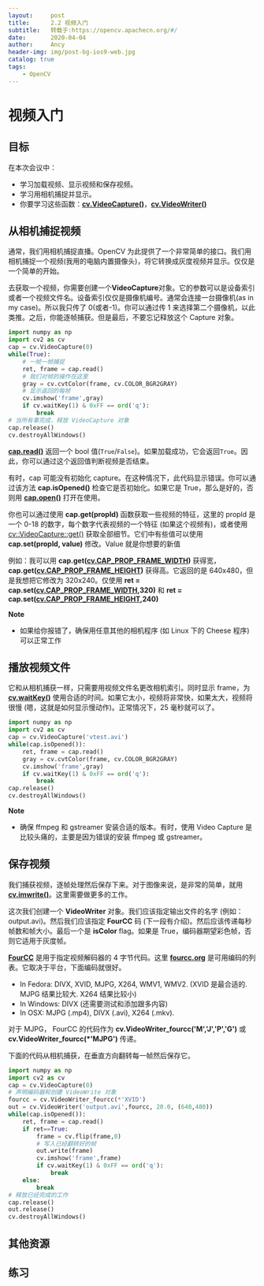 ```yaml
---
layout:     post
title:      2.2 视频入门
subtitle:   转载于:https://opencv.apachecn.org/#/
date:       2020-04-04
author:     Ancy
header-img: img/post-bg-ios9-web.jpg
catalog: true
tags:
    - OpenCV
---
```

# 视频入门

## 目标

在本次会议中：

* 学习加载视频、显示视频和保存视频。
* 学习用相机捕捉并显示。
* 你要学习这些函数：**[cv.VideoCapture()](https://docs.opencv.org/4.0.0/d8/dfe/classcv_1_1VideoCapture.html "Class for video capturing from video files, image sequences or cameras. ")**，**[cv.VideoWriter()](https://docs.opencv.org/4.0.0/dd/d9e/classcv_1_1VideoWriter.html "Video writer class. ")**

## 从相机捕捉视频

通常，我们用相机捕捉直播。OpenCV 为此提供了一个非常简单的接口。我们用相机捕捉一个视频(我用的电脑内置摄像头)，将它转换成灰度视频并显示。仅仅是一个简单的开始。

去获取一个视频，你需要创建一个**VideoCapture**对象。它的参数可以是设备索引或者一个视频文件名。设备索引仅仅是摄像机编号。通常会连接一台摄像机(as in my case)。所以我只传了 0(或者-1)。你可以通过传 1 来选择第二个摄像机，以此类推。之后，你能逐帧捕获。但是最后，不要忘记释放这个 Capture 对象。

```python
import numpy as np
import cv2 as cv
cap = cv.VideoCapture(0)
while(True):
    # 一帧一帧捕捉
    ret, frame = cap.read()
    # 我们对帧的操作在这里
    gray = cv.cvtColor(frame, cv.COLOR_BGR2GRAY)
    # 显示返回的每帧
    cv.imshow('frame',gray)
    if cv.waitKey(1) & 0xFF == ord('q'):
        break
# 当所有事完成，释放 VideoCapture 对象
cap.release()
cv.destroyAllWindows()
```

**[cap.read()](https://docs.opencv.org/4.0.0/d2/d75/namespacecv.html#a9afba2f5b9bf298c62da8cf66184e41f)** 返回一个 bool 值(`True`/`False`)。如果加载成功，它会返回`True`。因此，你可以通过这个返回值判断视频是否结束。

有时，cap 可能没有初始化 capture。在这种情况下，此代码显示错误。你可以通过该方法 **cap.isOpened()** 检查它是否初始化。如果它是 True，那么是好的，否则用 **[cap.open()](https://docs.opencv.org/4.0.0/d6/dee/group__hdf5.html#ga243d7e303690af3c5c3686ca5785205e "Open or create hdf5 file. ")** 打开在使用。

你也可以通过使用 **cap.get(propId)** 函数获取一些视频的特征，这里的 propld 是一个 0-18 的数字，每个数字代表视频的一个特征 (如果这个视频有)，或者使用 [cv::VideoCapture::get()](https://docs.opencv.org/4.0.0/d8/dfe/classcv_1_1VideoCapture.html#aa6480e6972ef4c00d74814ec841a2939 "Returns the specified VideoCapture property. ") 获取全部细节。它们中有些值可以使用 **cap.set(propId, value)** 修改。Value 就是你想要的新值

例如：我可以用 **cap.get([cv.CAP_PROP_FRAME_WIDTH](https://docs.opencv.org/4.0.0/d4/d15/group__videoio__flags__base.html#ggaeb8dd9c89c10a5c63c139bf7c4f5704dab26d2ba37086662261148e9fe93eecad "Width of the frames in the video stream. "))** 获得宽， **cap.get([cv.CAP_PROP_FRAME_HEIGHT](https://docs.opencv.org/4.0.0/d4/d15/group__videoio__flags__base.html#ggaeb8dd9c89c10a5c63c139bf7c4f5704dad8b57083fd9bd58e0f94e68a54b42b7e "Height of the frames in the video stream. "))** 获得高。它返回的是 640x480，但是我想把它修改为 320x240。仅使用 **ret = cap.set([cv.CAP_PROP_FRAME_WIDTH](https://docs.opencv.org/4.0.0/d4/d15/group__videoio__flags__base.html#ggaeb8dd9c89c10a5c63c139bf7c4f5704dab26d2ba37086662261148e9fe93eecad "Width of the frames in the video stream. "),320)** 和 **ret = cap.set([cv.CAP_PROP_FRAME_HEIGHT](https://docs.opencv.org/4.0.0/d4/d15/group__videoio__flags__base.html#ggaeb8dd9c89c10a5c63c139bf7c4f5704dad8b57083fd9bd58e0f94e68a54b42b7e "Height of the frames in the video stream. "),240)**

**Note**
* 如果给你报错了，确保用任意其他的相机程序 (如 Linux 下的 Cheese 程序) 可以正常工作

## 播放视频文件

它和从相机捕获一样，只需要用视频文件名更改相机索引。同时显示 frame，为  **[cv.waitKey()](https://docs.opencv.org/4.0.0/d7/dfc/group__highgui.html#ga5628525ad33f52eab17feebcfba38bd7 "Waits for a pressed key. ")** 使用合适的时间。如果它太小，视频将非常快，如果太大，视频将很慢 (嗯，这就是如何显示慢动作)。正常情况下，25 毫秒就可以了。

```python
import numpy as np
import cv2 as cv
cap = cv.VideoCapture('vtest.avi')
while(cap.isOpened()):
    ret, frame = cap.read()
    gray = cv.cvtColor(frame, cv.COLOR_BGR2GRAY)
    cv.imshow('frame',gray)
    if cv.waitKey(1) & 0xFF == ord('q'):
        break
cap.release()
cv.destroyAllWindows()
```

**Note**
* 确保 ffmpeg 和 gstreamer 安装合适的版本。有时，使用 Video Capture 是比较头痛的，主要是因为错误的安装 ffmpeg 或 gstreamer。

## 保存视频

我们捕获视频，逐帧处理然后保存下来。对于图像来说，是非常的简单，就用 **[cv.imwrite()](https://docs.opencv.org/4.0.0/d4/da8/group__imgcodecs.html#gabbc7ef1aa2edfaa87772f1202d67e0ce "Saves an image to a specified file. ")**。这里需要做更多的工作。

这次我们创建一个  **VideoWriter** 对象。我们应该指定输出文件的名字 (例如：output.avi)。然后我们应该指定 **FourCC** 码 (下一段有介绍)。然后应该传递每秒帧数和帧大小。最后一个是 **isColor** flag。如果是 True，编码器期望彩色帧，否则它适用于灰度帧。

**[FourCC](http://en.wikipedia.org/wiki/FourCC)** 是用于指定视频解码器的 4 字节代码。这里 **[fourcc.org](http://www.fourcc.org/codecs.php)** 是可用编码的列表。它取决于平台，下面编码就很好。
*   In Fedora: DIVX, XVID, MJPG, X264, WMV1, WMV2. (XVID 是最合适的. MJPG 结果比较大. X264 结果比较小)
*   In Windows: DIVX (还需要测试和添加跟多内容)
*   In OSX: MJPG (.mp4), DIVX (.avi), X264 (.mkv).

对于 MJPG， FourCC 的代码作为 **cv.VideoWriter_fourcc('M','J','P','G')** 或 **cv.VideoWriter_fourcc(*'MJPG')** 传递。

下面的代码从相机捕获，在垂直方向翻转每一帧然后保存它。


```python
import numpy as np
import cv2 as cv
cap = cv.VideoCapture(0)
# 声明编码器和创建 VideoWrite 对象
fourcc = cv.VideoWriter_fourcc(*'XVID')
out = cv.VideoWriter('output.avi',fourcc, 20.0, (640,480))
while(cap.isOpened()):
    ret, frame = cap.read()
    if ret==True:
        frame = cv.flip(frame,0)
        # 写入已经翻转好的帧
        out.write(frame)
        cv.imshow('frame',frame)
        if cv.waitKey(1) & 0xFF == ord('q'):
            break
    else:
        break
# 释放已经完成的工作
cap.release()
out.release()
cv.destroyAllWindows()
```

## 其他资源


## 练习

